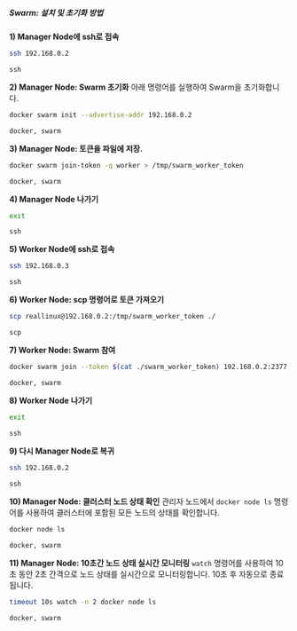 ##### Swarm: 설치 및 초기화 방법 #####


**1) Manager Node에 ssh로 접속**

```bash
ssh 192.168.0.2
```

```tech
ssh
```

**2) Manager Node: Swarm 초기화**
아래 명령어를 실행하여 Swarm을 초기화합니다.

```bash
docker swarm init --advertise-addr 192.168.0.2
```

```tech
docker, swarm
```

**3) Manager Node: 토큰을 파일에 저장.**

```bash
docker swarm join-token -q worker > /tmp/swarm_worker_token
```

```tech
docker, swarm
```

**4) Manager Node 나가기**

```bash
exit
```

```tech
ssh
```

**5) Worker Node에 ssh로 접속**

```bash
ssh 192.168.0.3
```

```tech
ssh
```

**6) Worker Node: scp 명령어로 토큰 가져오기**

```bash
scp reallinux@192.168.0.2:/tmp/swarm_worker_token ./
```

```tech
scp
```

**7) Worker Node: Swarm 참여**

```bash
docker swarm join --token $(cat ./swarm_worker_token) 192.168.0.2:2377
```

```tech
docker, swarm
```

**8) Worker Node 나가기**

```bash
exit
```

```tech
ssh
```

**9) 다시 Manager Node로 복귀**

```bash
ssh 192.168.0.2
```

```tech
ssh
```

**10) Manager Node: 클러스터 노드 상태 확인**
관리자 노드에서 `docker node ls` 명령어를 사용하여 클러스터에 포함된 모든 노드의 상태를 확인합니다.

```bash
docker node ls
```

```tech
docker, swarm
```

**11) Manager Node: 10초간 노드 상태 실시간 모니터링**
`watch` 명령어를 사용하여 10초 동안 2초 간격으로 노드 상태를 실시간으로 모니터링합니다. 10초 후 자동으로 종료됩니다.

```bash
timeout 10s watch -n 2 docker node ls
```

```tech
docker, swarm
```
